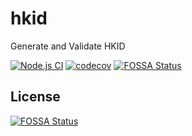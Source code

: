 # hkid

Generate and Validate HKID

[![Node.js CI](https://github.com/tsekityam/hkid/actions/workflows/test.yml/badge.svg)](https://github.com/tsekityam/hkid/actions/workflows/test.yml)
[![codecov](https://codecov.io/gh/tsekityam/hkid/branch/main/graph/badge.svg?token=34ZuXbF3md)](https://codecov.io/gh/tsekityam/hkid)
[![FOSSA Status](https://app.fossa.com/api/projects/git%2Bgithub.com%2Ftsekityam%2Fhkid.svg?type=shield)](https://app.fossa.com/projects/git%2Bgithub.com%2Ftsekityam%2Fhkid?ref=badge_shield)


## License
[![FOSSA Status](https://app.fossa.com/api/projects/git%2Bgithub.com%2Ftsekityam%2Fhkid.svg?type=large)](https://app.fossa.com/projects/git%2Bgithub.com%2Ftsekityam%2Fhkid?ref=badge_large)